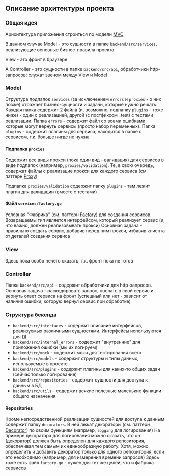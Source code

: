 ## Описание архитектуры проекта

### Общая идея
Арихитектура приложения строиться по модели [MVC](https://www.tutorialsteacher.com/mvc/mvc-architecture#:~:text=MVC%20stands%20for%20Model%2C%20View,model%20state%20in%20a%20database.)

В данном случае Model - это сущности в папке `backend/src/services`, реализующие основные бизнес-правила проекта

View - это фронт в браузере

А Controller - это сущности в папке `backend/src/api`, обработчики http-запросов; служат звеном между View и Model

### Model
Структура подпапок `services` (за исключением `errors` и `proxies` - о них позже) отражает бизнес-сущности и задачи, которые нужно решать.
Каждая папка содержит 2 файла (и, возможно, подпапку `plugins` - тоже ниже) - один с реализацией, другой (с постфиксом _test) с тестами реализации.
Папка `errors` - содержит файл со всеми ошибками, которые могут вернуть сервисы (просто набор переменных).
Папка `plugins` - содержит плагины для сервиса; находится в папке с сервисом, т.к. больше нигде не нужна

#### Подпапка `proxies`
Содержит все виды прокси (пока один вид - валидация) для сервисов в виде подпапок (например, `proxies/validation`).
Те, в свою очередь, содержат файлы с реализацие прокси для каждого сервиса (см. паттерн [Proxy](https://refactoring.guru/ru/design-patterns/proxy))

Подпапка `proxies/validation` содержит папку `plugins` - там лежит плагин для валидации (вместе с тестами)

#### Файл `services/factory.go`
Условная "Фабрика" (см. паттерн [Factory](https://refactoring.guru/ru/design-patterns/abstract-factory)) для создания сервисов. Возвращаемы тип является интерфейсом, который реализует сервис (и, что важно, должен реализовывать прокси)
Основная задача - правильно создать сервис, добавив перед ним прокси, избавив клиента от деталей создания сервиса

### View
Здесь пока особо нечего сказать, т.к. фронт пока не готов

### Controller
Папка `backend/src/api` - содержит обработчики для http-запросов.
Основная задача - раскодировать запрос, послать в свой сервис и вернуть ответ сервиса на фронт (успешный или нет - зависит от наличия ошибки, которую вернул сервис при обработке)

### Структура бекенда
* `backend/src/interfaces` - содержит описание интерфейсов, реализуемых различными сущностями. Интерфейсы используются для [DI](https://habr.com/ru/post/191168/)
* `backend/src/internal_errors` - содержит "внутренние" для приложения ошибки (мы их логируем)
* `backend/src/mock` - содержит моки для тестирования всего
* `backend/src/models` - содержит структуры и типы данных, используемые в проекте
* `backend/src/plugins` - содержит плагины для каких-то общих задач (сейчас только логирование)
* `backend/src/repositories` - содержит сущности для доступа к данным в БД
* `backend/src/utils` - содержит всякие полезные маленькие функции общего назначения

#### Repositories
Кроме непосредственной реализации сущностей для доступа к данным содержит папку `decorators`.
В ней лежат декораторы (см. паттерн [Decorator](https://refactoring.guru/design-patterns/decorator)) по своим функциям (напрмер, `logging` для логирования)
На примере декоратора для логирования можно сказать, что он (декоратор) должен быть определен для каждого репозитория, обеспечивая тем самым их единообразную работу.
Хотя, можно определить и добавить декоратор только для одного репозитория, если это необходимо (например, для измерения времени запросов)
Здесь тоже есть файл `factory.go` - нужен для тех же целей, что и фабрика сервисов
